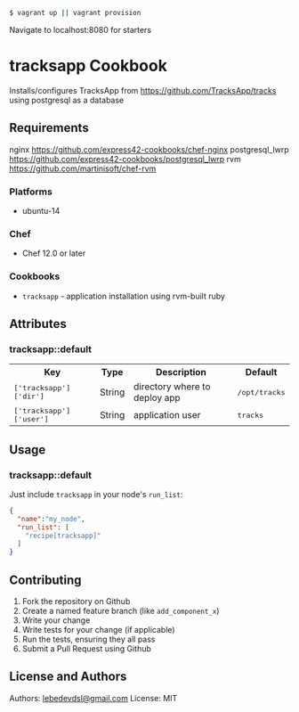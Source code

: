 ```bash
$ vagrant up || vagrant provision
```
Navigate to localhost:8080 for starters

# tracksapp Cookbook

Installs/configures TracksApp from https://github.com/TracksApp/tracks
using postgresql as a database


## Requirements

nginx https://github.com/express42-cookbooks/chef-nginx
postgresql_lwrp https://github.com/express42-cookbooks/postgresql_lwrp
rvm https://github.com/martinisoft/chef-rvm

### Platforms

- ubuntu-14

### Chef

- Chef 12.0 or later

### Cookbooks

- `tracksapp` - application installation using rvm-built ruby

## Attributes


### tracksapp::default

<table>
  <tr>
    <th>Key</th>
    <th>Type</th>
    <th>Description</th>
    <th>Default</th>
  </tr>
  <tr>
    <td><tt>['tracksapp']['dir']</tt></td>
    <td>String</td>
    <td>directory where to deploy app</td>
    <td><tt>/opt/tracks</tt></td>
  </tr>
  <tr>
    <td><tt>['tracksapp']['user']</tt></td>
    <td>String</td>
    <td>application user</td>
    <td><tt>tracks</tt></td>
  </tr>

</table>

## Usage

### tracksapp::default

Just include `tracksapp` in your node's `run_list`:

```json
{
  "name":"my_node",
  "run_list": [
    "recipe[tracksapp]"
  ]
}
```


## Contributing

1. Fork the repository on Github
2. Create a named feature branch (like `add_component_x`)
3. Write your change
4. Write tests for your change (if applicable)
5. Run the tests, ensuring they all pass
6. Submit a Pull Request using Github

## License and Authors

Authors: lebedevdsl@gmail.com
License: MIT
